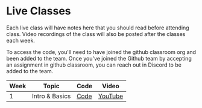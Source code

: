 # Live Classes

Each live class will have notes here that you should read before attending class.
Video recordings of the class will also be posted after the classes each week.

To access the code, you'll need to have joined the github classroom org and been
added to the team. Once you've joined the Github team by accepting an assignment
in github classroom, you can reach out in Discord to be added to the team.

| Week | Topic          | Code            | Video                 |
| ---- | -------------- | --------------- | --------------------- |
| 1    | Intro & Basics | [Code][w1-code] | [YouTube][w1-video-1] |

[w1-code]: https://replit.com/@prog-1-jul23/One-P-Sale-Solution
[w1-video-1]: https://youtu.be/VW2VqkPoOU8

<!--| 2    | Conditionals       | [Code][w2-code] | [YouTube][w2-video-1]  |
| 3    | Loops              | [Code][w3-code] | [YouTube][w3-video-1]  |
| 4    | Lists              | [Code][w4-code] | [YouTube][w4-video-1]  |
| 5    | Functions          | [Code][w5-code] | [YouTube][w5-video-1]  |
| 6    | Organizing Code    | [Code][w6-code] | [YouTube][w6-video-1]  |
| 7    | Files              | [Code][w7-code] | [YouTube][w7-video-1]  |
| 8    | Data Structures    | [Code][w8-code] | [YouTube][w8-video-1]  |
| 9    | Libraries          | [Code][w9-code] | [YouTube][w9-video-1]  |
| 10   | Review             |                 | [YouTube][w10-video-1] |


[w1-video-2]: https://youtu.be/QM6WM_2MmK4
[w2-code]: https://github.com/kibo-programming-1-oct-22/live-classes-code/tree/main/class2
[w2-video-1]: https://youtu.be/ZEJvHK_iYnQ
[w2-video-2]: https://youtu.be/VnAfwjPnAmo
[w3-code]: https://github.com/kibo-programming-1-oct-22/live-classes-code/tree/main/class3
[w3-video-1]: https://youtu.be/9REq5unG2H0
[w3-video-2]: https://youtu.be/IbZMsPMagqw
[w4-code]: https://github.com/kibo-programming-1-oct-22/live-classes-code/tree/main/class4
[w4-video-1]: https://youtu.be/QpjmHgAVHKo
[w4-video-2]: https://youtu.be/fzoryOs05Lk
[w5-code]: https://github.com/kibo-programming-1-oct-22/live-classes-code/tree/main/class5
[w5-video-1]: https://youtu.be/6HX0RATeFsg
[w5-video-2]: https://youtu.be/9KDPDtbL_kc
[w6-code]: https://github.com/kibo-programming-1-oct-22/live-classes-code/tree/main/class6
[w6-video-1]: https://youtu.be/vGIfeHHRq44
[w6-video-2]: https://youtu.be/xcJ_FGEtctY
[w7-code]: https://github.com/kibo-programming-1-oct-22/live-classes-code/blob/main/class7/code_links_per_class.txt
[w7-video-1]: https://youtu.be/JRZGOUUhZWc
[w7-video-2]: https://youtu.be/E9qyhOKqQi0
[w8-code]: https://github.com/kibo-programming-1-oct-22/live-classes-code/blob/main/class8/code_links_per_class.txt
[w8-video-1]: https://youtu.be/6S71OZ6YkkA
[w8-video-2]: https://youtu.be/9a9KHC_CUoc
[w9-code]: https://github.com/kibo-programming-1-oct-22/live-classes-code/blob/main/class9/
[w9-video-1]: https://youtu.be/Sx9hZUWp2Ao
[w9-video-2]: https://youtu.be/Sx9hZUWp2Ao
[w10-video-1]: https://youtu.be/0RN0eBSyFrA
[w10-video-2]: https://youtu.be/OPFAJxJ0pTM
-->
